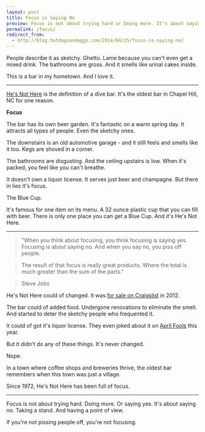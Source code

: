 ```yaml
---
layout: post
title: Focus is Saying No
preview: Focus is not about trying hard or Doing more. It's about saying no.  
permalink: /focus/
redirect_from:
  - http://blog.hotdogsandeggs.com/2014/04/25/focus-is-saying-no/
---
```


People describe it as sketchy. Ghetto. Lame because you can't even get a mixed drink. The bathrooms are gross. And it smells like urinal cakes inside. 

This is a bar in my hometown. And I love it.  

* * * 

[He's Not Here](http://hesnotherenc.com/) is the definition of a dive bar. It's the oldest bar in Chapel Hill, NC for one reason. 

**Focus**

The bar has its own beer garden. It's fantastic on a warm spring day. It attracts all types of people. Even the sketchy ones. 

The downstairs is an old automotive garage - and it still feels and smells like it too. Kegs are shoved in a corner. 

The bathrooms are disgusting. And the ceiling upstairs is low. When it's packed, you feel like you can't breathe.

It doesn't own a liquor license. It serves just beer and champagne. But there in lies it's focus. 

The Blue Cup. 

It's famous for one item on its menu. A 32 ounce plastic cup that you can fill with beer. There is only one place you can get a Blue Cup. And it's He's Not Here. 

* * * 

> "When you think about focusing, you think focusing is saying yes. Focusing is about saying no. And when you say no, you piss off people. 

> The result of that focus is really great products. Where the total is much greater than the sum of the parts."

> Steve Jobs

He's Not Here could of changed. It was [for sale on Craigslist](http://www.indyweek.com/indyweek/storied-bar-hes-not-here-is-for-sale-a-remembrance/Content?oid=2743700) in 2012. 

The bar could of added food. Undergone renovations to eliminate the smell. And started to deter the sketchy people who frequented it. 

It could of got it's liquor license. They even joked about it on [April Fools](https://twitter.com/Hes_Not_Here/status/451160250201419776) this year.  

But it didn't do any of these things. It's never changed.

Nope. 

In a town where coffee shops and breweries thrive, the oldest bar remembers when this town was just a village. 

Since 1972, He's Not Here has been full of focus.  

* * * 

Focus is not about trying hard. Doing more. Or saying yes. It's about saying no. Taking a stand. And having a point of view. 

If you're not pissing people off, you're not focusing.     
     


